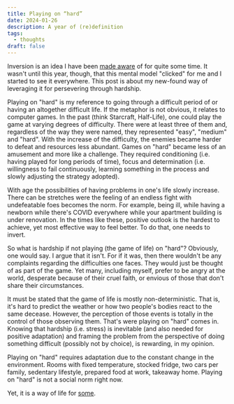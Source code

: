 ```yaml
---
title: Playing on “hard”
date: 2024-01-26
description: A year of (re)definition
tags:
  - thoughts
draft: false
---
```

Inversion is an idea I have been [made aware](https://fs.blog/inversion/) of for quite some time. It wasn't until this year, though, that this mental model "clicked" for me and I started to see it everywhere. This post is about my new-found way of leveraging it for persevering through hardship.

Playing on "hard" is my reference to going through a difficult period of or having an altogether difficult life. If the metaphor is not obvious, it relates to computer games. In the past (think Starcraft, Half-Life), one could play the game at varying degrees of difficulty. There were at least three of them and, regardless of the way they were named, they represented "easy", "medium" and "hard". With the increase of the difficulty, the enemies became harder to defeat and resources less abundant. Games on "hard" became less of an amusement and more like a challenge. They required conditioning (i.e. having played for long periods of time), focus and determination (i.e. willingness to fail continuously, learning something in the process and slowly adjusting the strategy adopted).

With age the possibilities of having problems in one's life slowly increase. There can be stretches were the feeling of an endless fight with undefeatable foes becomes the norm. For example, being ill, while having a newborn while there's COVID everywhere while your apartment building is under renovation. In the times like these, positive outlook is the hardest to achieve, yet most effective way to feel better. To do that, one needs to invert.

So what is hardship if not playing (the game of life) on "hard"? Obviously, one would say. I argue that it isn't. For if it was, then there wouldn't be any complaints regarding the difficulties one faces. They would just be thought of as part of the game. Yet many, including myself, prefer to be angry at the world, desperate because of their cruel faith, or envious of those that don't share their circumstances.

It must be stated that the game of life is mostly non-deterministic. That is, it's hard to predict the weather or how two people's bodies react to the same decease. However, the perception of those events is totally in the control of those observing them. That's were playing on "hard" comes in. Knowing that hardship (i.e. stress) is inevitable (and also needed for positive adaptation) and framing the problem from the perspective of doing something difficult (possibly not by choice), is rewarding, in my opinion.

Playing on "hard" requires adaptation due to the constant change in the environment. Rooms with fixed temperature, stocked fridge, two cars per family, sedentary lifestyle, prepared food at work, takeaway home. Playing on "hard" is not a social norm right now. 

 Yet, it is a way of life for [some](https://youtu.be/nDLb8_wgX50?si=FkjPN_5u_H1us8J5&t=478).